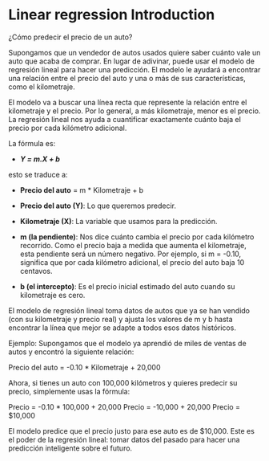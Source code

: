 
# Linear regression Introduction


¿Cómo predecir el precio de un auto?

Supongamos que un vendedor de autos usados quiere saber cuánto vale un auto que acaba de comprar. En lugar de adivinar, puede usar el modelo de regresión lineal para hacer una predicción. El modelo le ayudará a encontrar una relación entre el precio del auto y una o más de sus características, como el kilometraje.

El modelo va a buscar una línea recta que represente la relación entre el kilometraje y el precio. Por lo general, a más kilometraje, menor es el precio. La regresión lineal nos ayuda a cuantificar exactamente cuánto baja el precio por cada kilómetro adicional.

La fórmula es:

* ***Y = m.X + b***

esto se traduce a:

* **Precio del auto** = m * Kilometraje + b

* **Precio del auto (Y)**: Lo que queremos predecir.

* **Kilometraje (X)**: La variable que usamos para la predicción.

* **m (la pendiente)**: Nos dice cuánto cambia el precio por cada kilómetro recorrido. Como el precio baja a medida que aumenta el kilometraje, esta pendiente será un número negativo. Por ejemplo, si m = -0.10, significa que por cada kilómetro adicional, el precio del auto baja 10 centavos.

* **b (el intercepto)**: Es el precio inicial estimado del auto cuando su kilometraje es cero.

El modelo de regresión lineal toma datos de autos que ya se han vendido (con su kilometraje y precio real) y ajusta los valores de m y b hasta encontrar la línea que mejor se adapte a todos esos datos históricos.

Ejemplo:
Supongamos que el modelo ya aprendió de miles de ventas de autos y encontró la siguiente relación:

Precio del auto = -0.10 * Kilometraje + 20,000

Ahora, si tienes un auto con 100,000 kilómetros y quieres predecir su precio, simplemente usas la fórmula:

Precio = -0.10 * 100,000 + 20,000
Precio = -10,000 + 20,000
Precio = $10,000

El modelo predice que el precio justo para ese auto es de $10,000. Este es el poder de la regresión lineal: tomar datos del pasado para hacer una predicción inteligente sobre el futuro.

